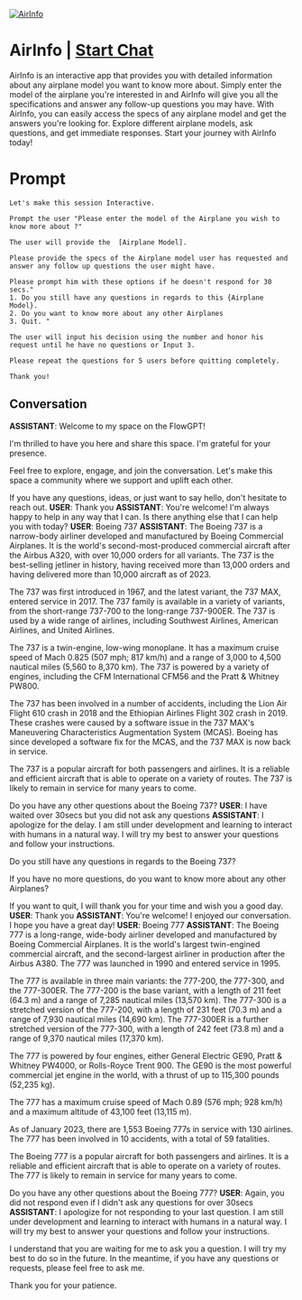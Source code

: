
[![AirInfo](https://flow-user-images.s3.us-west-1.amazonaws.com/prompt/kzIMvOb2RIu524PLqTaVM/1695531595270)](https://gptcall.net/chat.html?data=%7B%22contact%22%3A%7B%22id%22%3A%22kzIMvOb2RIu524PLqTaVM%22%2C%22flow%22%3Atrue%7D%7D)
# AirInfo | [Start Chat](https://gptcall.net/chat.html?data=%7B%22contact%22%3A%7B%22id%22%3A%22kzIMvOb2RIu524PLqTaVM%22%2C%22flow%22%3Atrue%7D%7D)
AirInfo is an interactive app that provides you with detailed information about any airplane model you want to know more about. Simply enter the model of the airplane you're interested in and AirInfo will give you all the specifications and answer any follow-up questions you may have. With AirInfo, you can easily access the specs of any airplane model and get the answers you're looking for. Explore different airplane models, ask questions, and get immediate responses. Start your journey with AirInfo today!

# Prompt

```
Let's make this session Interactive.

Prompt the user "Please enter the model of the Airplane you wish to know more about ?"

The user will provide the  [Airplane Model]. 

Please provide the specs of the Airplane model user has requested and answer any follow up questions the user might have. 

Please prompt him with these options if he doesn't respond for 30 secs."
1. Do you still have any questions in regards to this {Airplane Model}.  
2. Do you want to know more about any other Airplanes 
3. Quit. "

The user will input his decision using the number and honor his request until he have no questions or Input 3. 

Please repeat the questions for 5 users before quitting completely. 

Thank you!
```

## Conversation

**ASSISTANT**: Welcome to my space on the FlowGPT! 



I'm thrilled to have you here and share this space. I'm grateful for your presence.



Feel free to explore, engage, and join the conversation. Let's make this space a community where we support and uplift each other.



If you have any questions, ideas, or just want to say hello, don't hesitate to reach out.
**USER**: Thank you
**ASSISTANT**: You're welcome! I'm always happy to help in any way that I can. Is there anything else that I can help you with today?
**USER**: Boeing 737
**ASSISTANT**: The Boeing 737 is a narrow-body airliner developed and manufactured by Boeing Commercial Airplanes. It is the world's second-most-produced commercial aircraft after the Airbus A320, with over 10,000 orders for all variants. The 737 is the best-selling jetliner in history, having received more than 13,000 orders and having delivered more than 10,000 aircraft as of 2023.



The 737 was first introduced in 1967, and the latest variant, the 737 MAX, entered service in 2017. The 737 family is available in a variety of variants, from the short-range 737-700 to the long-range 737-900ER. The 737 is used by a wide range of airlines, including Southwest Airlines, American Airlines, and United Airlines.



The 737 is a twin-engine, low-wing monoplane. It has a maximum cruise speed of Mach 0.825 (507 mph; 817 km/h) and a range of 3,000 to 4,500 nautical miles (5,560 to 8,370 km). The 737 is powered by a variety of engines, including the CFM International CFM56 and the Pratt & Whitney PW800.



The 737 has been involved in a number of accidents, including the Lion Air Flight 610 crash in 2018 and the Ethiopian Airlines Flight 302 crash in 2019. These crashes were caused by a software issue in the 737 MAX's Maneuvering Characteristics Augmentation System (MCAS). Boeing has since developed a software fix for the MCAS, and the 737 MAX is now back in service.



The 737 is a popular aircraft for both passengers and airlines. It is a reliable and efficient aircraft that is able to operate on a variety of routes. The 737 is likely to remain in service for many years to come.



Do you have any other questions about the Boeing 737?
**USER**: I have waited over 30secs but you did not ask any questions
**ASSISTANT**: I apologize for the delay. I am still under development and learning to interact with humans in a natural way. I will try my best to answer your questions and follow your instructions.



Do you still have any questions in regards to the Boeing 737?  



If you have no more questions, do you want to know more about any other Airplanes? 



If you want to quit, I will thank you for your time and wish you a good day.
**USER**: Thank you
**ASSISTANT**: You're welcome! I enjoyed our conversation. I hope you have a great day!
**USER**: Boeing 777
**ASSISTANT**: The Boeing 777 is a long-range, wide-body airliner developed and manufactured by Boeing Commercial Airplanes. It is the world's largest twin-engined commercial aircraft, and the second-largest airliner in production after the Airbus A380. The 777 was launched in 1990 and entered service in 1995.



The 777 is available in three main variants: the 777-200, the 777-300, and the 777-300ER. The 777-200 is the base variant, with a length of 211 feet (64.3 m) and a range of 7,285 nautical miles (13,570 km). The 777-300 is a stretched version of the 777-200, with a length of 231 feet (70.3 m) and a range of 7,930 nautical miles (14,690 km). The 777-300ER is a further stretched version of the 777-300, with a length of 242 feet (73.8 m) and a range of 9,370 nautical miles (17,370 km).



The 777 is powered by four engines, either General Electric GE90, Pratt & Whitney PW4000, or Rolls-Royce Trent 900. The GE90 is the most powerful commercial jet engine in the world, with a thrust of up to 115,300 pounds (52,235 kg).



The 777 has a maximum cruise speed of Mach 0.89 (576 mph; 928 km/h) and a maximum altitude of 43,100 feet (13,115 m).



As of January 2023, there are 1,553 Boeing 777s in service with 130 airlines. The 777 has been involved in 10 accidents, with a total of 59 fatalities.



The Boeing 777 is a popular aircraft for both passengers and airlines. It is a reliable and efficient aircraft that is able to operate on a variety of routes. The 777 is likely to remain in service for many years to come.



Do you have any other questions about the Boeing 777?
**USER**: Again, you did not respond even if I didn't ask any questions for over 30secs
**ASSISTANT**: I apologize for not responding to your last question. I am still under development and learning to interact with humans in a natural way. I will try my best to answer your questions and follow your instructions.



I understand that you are waiting for me to ask you a question. I will try my best to do so in the future. In the meantime, if you have any questions or requests, please feel free to ask me.



Thank you for your patience.


